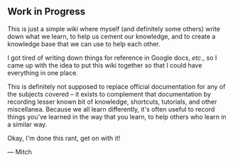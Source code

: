 Work in Progress
-----------------------

This is just a simple wiki where myself (and definitely some others) write down what we learn, to help us cement our knowledge, and to create a knowledge base that we can use to help each other.

I got tired of writing down things for reference in Google docs, _etc_., so I came up with the idea to put this wiki together so that I could have everything in one place.

This is definitely not supposed to replace official documentation for any of the subjects covered – it exists to complement that documentation by recording lesser known bit of knowledge, shortcuts, tutorials, and other miscellanea. Because we all learn differently, it's often useful to record things you've learned in the way that you learn, to help others who learn in a similar way.

Okay, I'm done this rant, get on with it!

— Mitch
